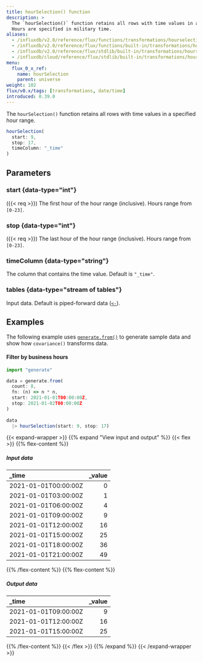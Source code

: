 ```yaml
---
title: hourSelection() function
description: >
  The `hourSelection()` function retains all rows with time values in a specified hour range.
  Hours are specified in military time.
aliases:
  - /influxdb/v2.0/reference/flux/functions/transformations/hourselection
  - /influxdb/v2.0/reference/flux/functions/built-in/transformations/hourselection/
  - /influxdb/v2.0/reference/flux/stdlib/built-in/transformations/hourselection/
  - /influxdb/cloud/reference/flux/stdlib/built-in/transformations/hourselection/
menu:
  flux_0_x_ref:
    name: hourSelection
    parent: universe
weight: 102
flux/v0.x/tags: [transformations, date/time]
introduced: 0.39.0
---
```


The `hourSelection()` function retains all rows with time values in a specified hour range.

```js
hourSelection(
  start: 9,
  stop: 17,
  timeColumn: "_time"
)
```

## Parameters

### start {data-type="int"}
({{< req >}})
The first hour of the hour range (inclusive).
Hours range from `[0-23]`.

### stop {data-type="int"}
({{< req >}})
The last hour of the hour range (inclusive).
Hours range from `[0-23]`.

### timeColumn {data-type="string"}
The column that contains the time value.
Default is `"_time"`.

### tables {data-type="stream of tables"}
Input data.
Default is piped-forward data ([`<-`](/flux/v0.x/spec/expressions/#pipe-expressions)).

## Examples
The following example uses [`generate.from()`](/flux/v0.x/stdlib/generate/from/)
to generate sample data and show how `covariance()` transforms data.

#### Filter by business hours
```js
import "generate"

data = generate.from(
  count: 8,
  fn: (n) => n * n,
  start: 2021-01-01T00:00:00Z,
  stop: 2021-01-02T00:00:00Z
)
  
data 
  |> hourSelection(start: 9, stop: 17)
```

{{< expand-wrapper >}}
{{% expand "View input and output" %}}
{{< flex >}}
{{% flex-content %}}

##### Input data
| _time                | _value |
| :------------------- | -----: |
| 2021-01-01T00:00:00Z |      0 |
| 2021-01-01T03:00:00Z |      1 |
| 2021-01-01T06:00:00Z |      4 |
| 2021-01-01T09:00:00Z |      9 |
| 2021-01-01T12:00:00Z |     16 |
| 2021-01-01T15:00:00Z |     25 |
| 2021-01-01T18:00:00Z |     36 |
| 2021-01-01T21:00:00Z |     49 |

{{% /flex-content %}}
{{% flex-content %}}

##### Output data
| _time                | _value |
| :------------------- | -----: |
| 2021-01-01T09:00:00Z |      9 |
| 2021-01-01T12:00:00Z |     16 |
| 2021-01-01T15:00:00Z |     25 |

{{% /flex-content %}}
{{< /flex >}}
{{% /expand %}}
{{< /expand-wrapper >}}
